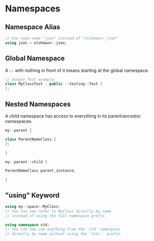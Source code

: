 # Namespaces

## Namespace Alias

```cpp
// Use type name "json" instead of "nlohmann::json"
using json = nlohmann::json;
```

## Global Namespace

A `::` with nothing in front of it means starting at the global namespace.

```cpp
// Google Test example:
class MyClassTest : public ::testing::Test {
};
```

## Nested Namespaces

A child namespace has access to everything in its parent/ancestor namespaces.

```cpp
my::parent {

class ParentNameClass {
};

}

my::parent::child {

ParentNameClass parent_instance;

}
```

## "using" Keyword

```cpp
using my::space::MyClass;
// You can now refer to MyClass directly by name
// instead of using the full namespace prefix.
```

```cpp
using namespace std;
// You can now use anything from the `std` namespace
// directly by name without using the `std::` prefix.
```
